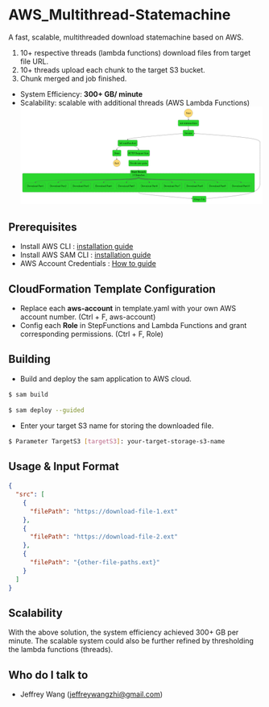 # AWS_Multithread-Statemachine
A fast, scalable, multithreaded download statemachine based on AWS.
1. 10+ respective threads (lambda functions) download files from target file URL.
2. 10+ threads upload each chunk to the target S3 bucket.
3. Chunk merged and job finished.
* System Efficiency: **300+ GB/ minute**
* Scalability: scalable with additional threads (AWS Lambda Functions)
![statemachine_graph.png](src/statemachine/statemachine_graph.png)
## Prerequisites <a name = "prerequisites"></a> ##
* Install AWS CLI : [installation guide](https://docs.aws.amazon.com/cli/latest/userguide/getting-started-install.html)
* Install AWS SAM CLI : [installation guide](https://docs.aws.amazon.com/serverless-application-model/latest/developerguide/install-sam-cli.html)
* AWS Account Credentials : [How to guide](https://docs.aws.amazon.com/cli/latest/userguide/cli-configure-envvars.html)
## CloudFormation Template Configuration <a name = "config"></a> ##
* Replace each **aws-account** in template.yaml with your own AWS account number. (Ctrl + F, aws-account)
* Config each **Role** in StepFunctions and Lambda Functions and grant corresponding permissions. (Ctrl + F, Role)
## Building <a name = "build"></a> ##
* Build and deploy the sam application to AWS cloud.
```bash
$ sam build
```
```bash
$ sam deploy --guided
```
* Enter your target S3 name for storing the downloaded file.
```bash
$ Parameter TargetS3 [targetS3]: your-target-storage-s3-name
```
## Usage & Input Format
```json
{
  "src": [
    {
      "filePath": "https://download-file-1.ext"
    },
    {
      "filePath": "https://download-file-2.ext"
    },
    {
      "filePath": "{other-file-paths.ext}"
    }
  ]
}
```
## Scalability <a name = "build"></a> ##
With the above solution, the system efficiency achieved 300+ GB per minute. The scalable system could also be further refined by thresholding the lambda functions (threads).
## Who do I talk to <a name = "author"></a>
- Jeffrey Wang (jeffreywangzhi@gmail.com)

